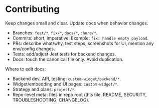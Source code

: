 # Contributing

Keep changes small and clear. Update docs when behavior changes.

- Branches: `feat/*`, `fix/*`, `docs/*`, `chore/*`.
- Commits: short, imperative. Example: `fix: handle empty payload`.
- PRs: describe what/why, test steps, screenshots for UI, mention any env/config changes.
- Tests: add/adjust Jest tests for backend changes.
- Docs: touch the canonical file only. Avoid duplication.

Where to edit docs:
- Backend dev, API, testing: `custom-widget/backend/*`.
- Widget/embedding and UI pages: `custom-widget/*`.
- Strategy and plans: `project/*`.
- Repo-level meta: files in repo root (this file, README, SECURITY, TROUBLESHOOTING, CHANGELOG).
